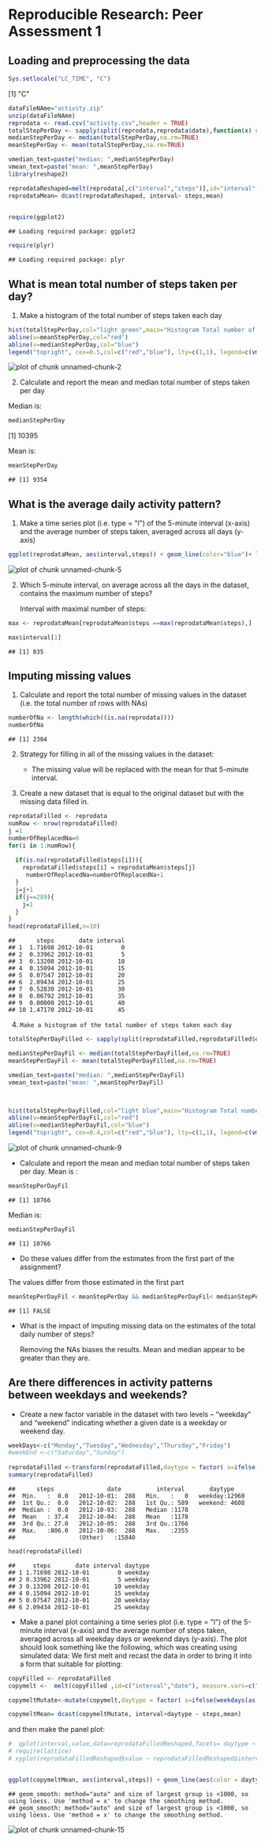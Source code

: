 # Reproducible Research: Peer Assessment 1

## Loading and preprocessing the data

```r
Sys.setlocale("LC_TIME", "C")
```

[1] "C"

```r
dataFileNAme="activity.zip"
unzip(dataFileNAme)
reprodata <- read.csv("activity.csv",header = TRUE)
totalStepPerDay <- sapply(split(reprodata,reprodata$date),function(x) sum(x$steps,na.rm=TRUE))
medianStepPerDay <- median(totalStepPerDay,na.rm=TRUE)
meanStepPerDay <- mean(totalStepPerDay,na.rm=TRUE)

vmedian_text=paste("median: ",medianStepPerDay)
vmean_text=paste("mean: ",meanStepPerDay)
library(reshape2)

reprodataReshaped=melt(reprodata[,c("interval","steps")],id="interval", measure.vars=c("steps"),variable.name="steps", na.rm=TRUE)
reprodataMean= dcast(reprodataReshaped, interval~ steps,mean)
 

require(ggplot2)
```

```
## Loading required package: ggplot2
```

```r
require(plyr)
```

```
## Loading required package: plyr
```





## What is mean total number of steps taken per day?

1. Make a histogram of the total number of steps taken each day


```r
hist(totalStepPerDay,col="light green",main="Histogram Total number of steps taken per day", xlab="steps")
abline(v=meanStepPerDay,col="red")
abline(v=medianStepPerDay,col="blue")
legend("topright", cex=0.5,col=c("red","blue"), lty=c(1,1), legend=c(vmedian_text,vmean_text))
```

![plot of chunk unnamed-chunk-2](./PA1_template_files/figure-html/unnamed-chunk-2.png) 


2. Calculate and report the mean and median total number of steps taken per day


  Median is:

```r
medianStepPerDay
```

[1] 10395


Mean is: 

```r
meanStepPerDay
```

```
## [1] 9354
```



## What is the average daily activity pattern?

1. Make a time series plot (i.e. type = "l") of the 5-minute interval (x-axis) and the average number of steps taken, averaged across all days (y-axis)

```r
ggplot(reprodataMean, aes(interval,steps)) + geom_line(color="blue")+ labs(title="steps average daily activity")+ labs(x="5-minute interval")+ labs(y="averaged across all days")  
```

![plot of chunk unnamed-chunk-5](./PA1_template_files/figure-html/unnamed-chunk-5.png) 

2. Which 5-minute interval, on average across all the days in the dataset, contains the maximum number of steps?

    Interval with maximal number of steps: 



```r
max <- reprodataMean[reprodataMean$steps ==max(reprodataMean$steps),]

max$interval[1]
```

```
## [1] 835
```


## Imputing missing values

1. Calculate and report the total number of missing values in the dataset (i.e. the total number of rows with NAs)


```r
numberOfNa <- length(which((is.na(reprodata))))
numberOfNa
```

```
## [1] 2304
```

2.  Strategy for filling in all of the missing values in the dataset:

    - The missing value will be replaced with the mean for that 5-minute interval.

3. Create a new dataset that is equal to the original dataset but with the missing data filled in.


```r
reprodataFilled <- reprodata
numRow <- nrow(reprodataFilled)
j =1
numberOfReplacedNa=0
for(i in 1:numRow){
   
  if(is.na(reprodataFilled$steps[i])){
    reprodataFilled$steps[i] = reprodataMean$steps[j]
     numberOfReplacedNa=numberOfReplacedNa+1
  }
  j=j+1
  if(j==289){
    j=1
  }
}
head(reprodataFilled,n=10)
```

```
##      steps       date interval
## 1  1.71698 2012-10-01        0
## 2  0.33962 2012-10-01        5
## 3  0.13208 2012-10-01       10
## 4  0.15094 2012-10-01       15
## 5  0.07547 2012-10-01       20
## 6  2.09434 2012-10-01       25
## 7  0.52830 2012-10-01       30
## 8  0.86792 2012-10-01       35
## 9  0.00000 2012-10-01       40
## 10 1.47170 2012-10-01       45
```

4.     Make a histogram of the total number of steps taken each day

```r
totalStepPerDayFilled <- sapply(split(reprodataFilled,reprodataFilled$date),function(x) sum(x$steps,na.rm=FALSE))

medianStepPerDayFil <- median(totalStepPerDayFilled,na.rm=TRUE)
meanStepPerDayFil <- mean(totalStepPerDayFilled,na.rm=TRUE)

vmedian_text=paste("median: ",medianStepPerDayFil)
vmean_text=paste("mean: ",meanStepPerDayFil)



hist(totalStepPerDayFilled,col="light blue",main="Histogram Total number of steps taken per day. NAs replaced by mean of interval.", xlab="steps")
abline(v=meanStepPerDayFil,col="red")
abline(v=medianStepPerDayFil,col="blue")
legend("topright", cex=0.4,col=c("red","blue"), lty=c(1,1), legend=c(vmedian_text,vmean_text))
```

![plot of chunk unnamed-chunk-9](./PA1_template_files/figure-html/unnamed-chunk-9.png) 


- Calculate and report the mean and median total number of steps taken per day.
Mean is :

```r
meanStepPerDayFil
```

```
## [1] 10766
```

Median is: 

```r
medianStepPerDayFil
```

```
## [1] 10766
```



- Do these values differ from the estimates from the first part of the assignment? 

The values differ from those estimated in the first part

```r
meanStepPerDayFil < meanStepPerDay && medianStepPerDayFil< medianStepPerDay 
```

```
## [1] FALSE
```

- What is the impact of imputing missing data on the estimates of the total daily number of steps?

    Removing the NAs biases the results. Mean and median appear to be greater than they are.

## Are there differences in activity patterns between weekdays and weekends?

 - Create a new factor variable in the dataset with two levels – “weekday” and “weekend” indicating whether a given date is a weekday or weekend day.


```r
weekDays<-c("Monday","Tuesday","Wednesday","Thursday","Friday")
#weekEnd <-c("Saturday","Sunday")
 
reprodataFilled <-transform(reprodataFilled,daytype = factor( x=ifelse(weekdays(as.Date(reprodataFilled$date)) %in% weekDays,"weekday","weekend"),levels = c("weekday","weekend") ))
summary(reprodataFilled)
```

```
##      steps               date          interval       daytype     
##  Min.   :  0.0   2012-10-01:  288   Min.   :   0   weekday:12960  
##  1st Qu.:  0.0   2012-10-02:  288   1st Qu.: 589   weekend: 4608  
##  Median :  0.0   2012-10-03:  288   Median :1178                  
##  Mean   : 37.4   2012-10-04:  288   Mean   :1178                  
##  3rd Qu.: 27.0   2012-10-05:  288   3rd Qu.:1766                  
##  Max.   :806.0   2012-10-06:  288   Max.   :2355                  
##                  (Other)   :15840
```

```r
head(reprodataFilled)
```

```
##     steps       date interval daytype
## 1 1.71698 2012-10-01        0 weekday
## 2 0.33962 2012-10-01        5 weekday
## 3 0.13208 2012-10-01       10 weekday
## 4 0.15094 2012-10-01       15 weekday
## 5 0.07547 2012-10-01       20 weekday
## 6 2.09434 2012-10-01       25 weekday
```


  
- Make a panel plot containing a time series plot (i.e. type = "l") of the 5-minute interval (x-axis) and the average number of steps taken, averaged across all weekday days or weekend days (y-axis). The plot should look something like the following, which was creating using simulated data:
We first melt and recast the data in order to bring it into a form that suitable for plotting:

```r
copyFilled <- reprodataFilled
copymelt <-  melt(copyFilled ,id=c("interval","date"), measure.vars=c("steps"),variable.name="steps", na.rm=TRUE)

copymeltMutate<-mutate(copymelt,daytype = factor( x=ifelse(weekdays(as.Date(copymelt$date)) %in% weekDays,"weekday","weekend"),levels = c("weekday","weekend") ))

copymeltMean= dcast(copymeltMutate, interval+daytype ~ steps,mean)
```

and then make the panel plot:

```r
#  qplot(interval,value,data=reprodataFilledReshaped,facets= daytype ~ .,geom =c("line","smooth"),color=daytype)
# require(lattice)
# xyplot(reprodataFilledReshaped$value ~ reprodataFilledReshaped$interval | reprodataFilledReshaped$daytype, layout=c(2,1))


ggplot(copymeltMean, aes(interval,steps)) + geom_line(aes(color = daytype))+geom_smooth(method="auto")+facet_grid(. ~ daytype)+ labs(title="steps average daily activity")+ labs(x="5-minute interval")+ labs(y="averaged across all days")  
```

```
## geom_smooth: method="auto" and size of largest group is <1000, so using loess. Use 'method = x' to change the smoothing method.
## geom_smooth: method="auto" and size of largest group is <1000, so using loess. Use 'method = x' to change the smoothing method.
```

![plot of chunk unnamed-chunk-15](./PA1_template_files/figure-html/unnamed-chunk-15.png) 

